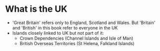 # What is the UK

* 'Great Britain' refers only to England, Scotland and Wales. But 'Britain' and 'British' in this book refer to everyone in the UK
* Islands closely linked to UK but not part of it:
  * Crown Dependencies (Channel Islands and Isle of Man)
  * British Overseas Territories (St Helena, Falkland Islands)